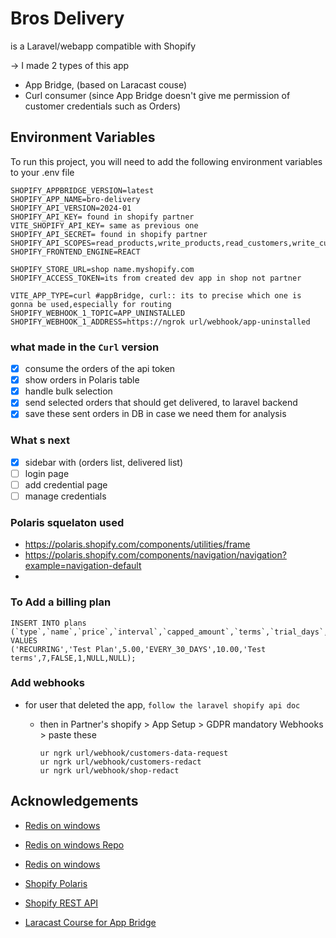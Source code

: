 
# Bros Delivery

is a Laravel/webapp compatible with Shopify

-> I made 2 types of this app

* App Bridge, (based on Laracast couse)
* Curl consumer (since App Bridge doesn't give me permission of customer credentials such as Orders)








## Environment Variables

To run this project, you will need to add the following environment variables to your .env file

    SHOPIFY_APPBRIDGE_VERSION=latest
    SHOPIFY_APP_NAME=bro-delivery
    SHOPIFY_API_VERSION=2024-01
    SHOPIFY_API_KEY= found in shopify partner
    VITE_SHOPIFY_API_KEY= same as previous one
    SHOPIFY_API_SECRET= found in shopify partner
    SHOPIFY_API_SCOPES=read_products,write_products,read_customers,write_customers
    SHOPIFY_FRONTEND_ENGINE=REACT

    SHOPIFY_STORE_URL=shop name.myshopify.com
    SHOPIFY_ACCESS_TOKEN=its from created dev app in shop not partner

    VITE_APP_TYPE=curl #appBridge, curl:: its to precise which one is gonna be used,especially for routing
    SHOPIFY_WEBHOOK_1_TOPIC=APP_UNINSTALLED
    SHOPIFY_WEBHOOK_1_ADDRESS=https://ngrok url/webhook/app-uninstalled


### what made in the `Curl` version
- [x] consume the orders of the api token
- [x] show orders in Polaris table
- [x] handle bulk selection
- [x] send selected orders that should get delivered, to laravel backend
- [x] save these sent orders in DB in case we need them for analysis
### What s next

- [x] sidebar with (orders list, delivered list)
- [ ] login page
- [ ] add credential page
- [ ] manage credentials

### Polaris squelaton used
- https://polaris.shopify.com/components/utilities/frame
- https://polaris.shopify.com/components/navigation/navigation?example=navigation-default
- 

### To Add a billing plan
```
INSERT INTO plans (`type`,`name`,`price`,`interval`,`capped_amount`,`terms`,`trial_days`,`test`,`on_install`,`created_at`,`updated_at`) VALUES
('RECURRING','Test Plan',5.00,'EVERY_30_DAYS',10.00,'Test terms',7,FALSE,1,NULL,NULL);
```

### Add webhooks

* for user that deleted the app, `follow the laravel shopify api doc`
    * then in Partner's shopify > App Setup > GDPR mandatory Webhooks > paste these
        
        ```
        ur ngrk url/webhook/customers-data-request
        ur ngrk url/webhook/customers-redact
        ur ngrk url/webhook/shop-redact
        ```

## Acknowledgements

 - [Redis on windows](https://www.youtube.com/watch?v=Mw-3afXpSt0)
 - [Redis on windows Repo](https://github.com/microsoftarchive/redis/releases)
 
 - [Redis on windows](https://www.youtube.com/watch?v=Mw-3afXpSt0)
 - [Shopify Polaris](https://polaris.shopify.com)
 - [Shopify REST API](https://shopify.dev/docs/api/admin-rest)
 - [Laracast Course for App Bridge](https://laracasts.com/series/build-shopify-apps-with-laravel)


